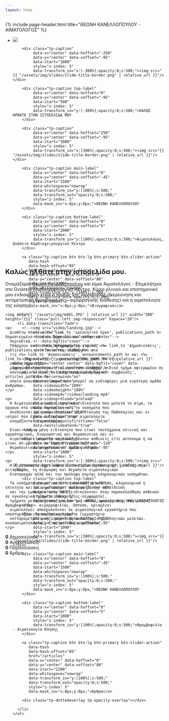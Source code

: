 ```yaml
---
layout: home
---
```


<div class="container">

{% include page-header.html title="ΘΕΩΝΗ ΚΑΝΕΛΛΟΠΟΥΛΟΥ - ΑΙΜΑΤΟΛΟΓΟΣ" %}

<div class="slider-container rev_slider_wrapper" style="height: 700px;">
  <div id="revolutionSlider" class="slider rev_slider" data-plugin-revolution-slider data-plugin-options='{"delay": 9000, "gridwidth": 800, "gridheight": 700}'>
    <ul>
      <li data-transition="fade">
        <img src="{{ "/assets/img/images.jpg" | relative_url }}" data-bgposition="center center" data-bgfit="cover" data-bgrepeat="no-repeat" class="rev-slidebg"/>

        <div class="tp-caption"
             data-x="center" data-hoffset="-250"
             data-y="center" data-voffset="-95"
             data-start="1000"
             style="z-index: 5"
             data-transform_in="x:[-300%];opacity:0;s:500;"><img src="{{ "/assets/img/slides/slide-title-border.png" | relative_url }}"/></div>

        <div class="tp-caption top-label"
             data-x="center" data-hoffset="0"
             data-y="center" data-voffset="-95"
             data-start="500"
             style="z-index: 5"
             data-transform_in="y:[-300%];opacity:0;s:500;">ΚΑΛΩΣ ΗΡΘΑΤΕ ΣΤΗΝ ΙΣΤΟΣΕΛΙΔΑ ΜΟΥ
        </div>

        <div class="tp-caption"
             data-x="center" data-hoffset="250"
             data-y="center" data-voffset="-95"
             data-start="1000"
             style="z-index: 5"
             data-transform_in="x:[300%];opacity:0;s:500;"><img src="{{ "/assets/img/slides/slide-title-border.png" | relative_url }}"/></div>

        <div class="tp-caption main-label"
             data-x="center" data-hoffset="0"
             data-y="center" data-voffset="-45"
             data-start="1500"
             data-whitespace="nowrap"
             data-transform_in="y:[100%];s:500;"
             data-transform_out="opacity:0;s:500;"
             style="z-index: 5"
             data-mask_in="x:0px;y:0px;">ΘΕΩΝΗ ΚΑΝΕΛΛΟΠΟΥΛΟΥ
        </div>

        <div class="tp-caption bottom-label"
             data-x="center" data-hoffset="0"
             data-y="center" data-voffset="5"
             data-start="2000"
             style="z-index: 5"
             data-transform_in="y:[100%];opacity:0;s:500;">Αιματολόγος, Ωνάσειο Καρδιοχειρουργικό Κέντρο
        </div>

        <a class="tp-caption btn btn-lg btn-primary btn-slider-action"
           data-hash
           data-hash-offset="85"
           href="{{ site.baseurl }}/cv"
           data-x="center" data-hoffset="0"
           data-y="center" data-voffset="80"
           data-start="2200"
           data-whitespace="nowrap"
           data-transform_in="y:[100%];s:500;"
           data-transform_out="opacity:0;s:500;"
           style="z-index: 5"
           data-mask_in="x:0px;y:0px;">Βιογραφικό</a>

      </li>

      <li data-transition="fade">
        <!--<img src="video/landing.jpg"-->
             <!--alt=""-->
             <!--data-bgposition="center center"-->
             <!--data-bgfit="cover"-->
             <!--data-bgrepeat="no-repeat"-->
             <!--class="rev-slidebg">-->

        <img src="{{ "/assets/img/IMG_1906.JPG" | relative_url }}" data-bgposition="center center" data-bgfit="cover" data-bgrepeat="no-repeat" class="rev-slidebg"/>
        <div class="rs-background-video-layer"
             data-forcerewind="on"
             data-volume="mute"
             data-videowidth="100%"
             data-videoheight="100%"
             data-videomp4="/video/landing.mp4"
             data-videopreload="preload"
             data-videoloop="none"
             data-forceCover="1"
             data-aspectratio="16:9"
             data-autoplay="true"
             data-autoplayonlyfirsttime="false"
             data-nextslideatend="true"
        ></div>

        <div class="tp-caption"
             data-x="center" data-hoffset="-110"
             data-y="center" data-voffset="-95"
             data-start="1000"
             style="z-index: 5"
             data-transform_in="x:[-300%];opacity:0;s:500;"><img src="{{ "/assets/img/slides/slide-title-border.png" | relative_url }}"/></div>

        <div class="tp-caption top-label"
             data-x="center" data-hoffset="0"
             data-y="center" data-voffset="-95"
             data-start="500"
             style="z-index: 5"
             data-transform_in="y:[-300%];opacity:0;s:500;">ΑΙΜΑΤΟΛΟΓΟΣ
        </div>

        <div class="tp-caption"
             data-x="center" data-hoffset="110"
             data-y="center" data-voffset="-95"
             data-start="1000"
             style="z-index: 5"
             data-transform_in="x:[300%];opacity:0;s:500;"><img src="{{ "/assets/img/slides/slide-title-border.png" | relative_url }}"/></div>

        <div class="tp-caption main-label"
             data-x="center" data-hoffset="0"
             data-y="center" data-voffset="-45"
             data-start="1500"
             data-whitespace="nowrap"
             data-transform_in="y:[100%];s:500;"
             data-transform_out="opacity:0;s:500;"
             style="z-index: 5"
             data-mask_in="x:0px;y:0px;">ΘΕΩΝΗ ΚΑΝΕΛΛΟΠΟΥΛΟΥ
        </div>

        <div class="tp-caption bottom-label"
             data-x="center" data-hoffset="0"
             data-y="center" data-voffset="5"
             data-start="2000"
             style="z-index: 5"
             data-transform_in="y:[100%];opacity:0;s:500;">Θρομβοφιλία - Αιματολογία Κύησης
        </div>

        <a class="tp-caption btn btn-lg btn-primary btn-slider-action"
           data-hash
           data-hash-offset="85"
           href="/articles"
           data-x="center" data-hoffset="0"
           data-y="center" data-voffset="80"
           data-start="2200"
           data-whitespace="nowrap"
           data-transform_in="y:[100%];s:500;"
           data-transform_out="opacity:0;s:500;"
           style="z-index: 5"
           data-mask_in="x:0px;y:0px;">Άρθρα</a>

        <div class="tp-dottedoverlay tp-opacity-overlay"></div>

      </li>
    </ul>
  </div>

</div>


<h2><strong>Καλώς ήλθατε</strong> στην ιστοσελίδα μου.</h2>

<div class="row">
  <div class="col-md-12">
    <p>
      Ονομάζομαι <a href="{{site.baseurl}}/cv">Θεώνη Κανελλοπούλου</a> και είμαι Αιματολόγος - Επιμελήτρια στο Ωνάσειο
      Καρδιοχειρουργικό Κέντρο.
      Κύριο κλινικό και επιστημονικό μου ενδιαφέρον είναι ο τομέας της αιμόστασης (διερεύνηση και αντιμετώπιση
      θρομβοφιλίας - αιμορραγικής διάθεσης) και η αιματολογία της κύησης.
    </p>

    <img src="{{ "/assets/img/md81.JPG" | relative_url }}" width="300" height="211" class="pull-left img-responsive" hspace="20"/>

    <p>
      Διαθέτω πλούσιο <%= link_to 'ερευνητικό έργο', publications_path %> δημοσιευμένο τόσο σε ξένα όσο και ελληνικά
      περιοδικά.
      Υπάρχουν αναλυτικές πληροφορίες για τις <%= link_to 'Δημοσιεύσεις', publications_path %> αυτές, καθώς και για
      τις <%= link_to 'Ανακοινώσεις', announcements_path %> και <%= link_to 'Παρουσιάσεις', presentations_path %> στις
      οποίες έχω λάβει
      μέρος. Επιπρόσθετα, στον ιστότοπο υπάρχει ειδικό τμήμα αφιερωμένο σε
      σύντομα, <%= link_to 'εκλαϊκευμένα άρθρα και συμβουλές', articles_path %> το
      οποίο ανανεώνεται συχνά και μπορεί να ενδιαφέρει μια ευρύτερη ομάδα ανθρώπων.
    </p>

    <p>
      Η Αιματολογία είναι η ιατρική ειδικότητα που μελετά το αίμα, τα όργανα στα οποία παράγεται και τα νοσήματα που
      συνδέονται με αυτό. Aποτελεί εξειδίκευση της Παθολογίας και oι ιατροί που έχουν ειδικευτεί στην αιματολογία
      ονομάζονται αιματολόγοι.

      Είναι ίσως η μόνη ειδικότητα που είναι ταυτόχρονα κλινική και εργαστηριακή, διαγνωστική και θεραπευτική και οι
      αιματολόγοι μπορούν να αναλαμβάνουν ασθενείς είτε αυτόνομα ή να είναι σύ-μβουλοι σε λήψη διαγνωστικών και
      θεραπευτικών αποφάσεων σε ομάδες ιατρών.
    </p>

    <p>
      Η Αιματολογία έχει κύριο αντικείμενο έρευνας και μελέτης την αιτιολογία, τη διάγνωση και θεραπεία αιματολογικών
      διαταραχών αλλά και την πρόληψη κυρίως κληρονομικών νοσημάτων.

      Τα νοσήματα μπορεί να είναι καλοήθη ή κακοήθη, κληρονομικά ή επίκτητα και οι αιματολόγοι ανάλογα με την εκπαίδευση
      και την εμπειρία τους να εξειδικεύονται στην παρακολούθηση ασθενών σε ογκολογικά τμήματα (λευχαιμίες-λεμφώματα),
      τμήματα μεταμόσχευσης μυελού των οστών, μεσογειακής αναιμίας ή θρομβοφιλίας - αιμορροφιλίας. Ωστόσο, ορισμένοι
      αιματολόγοι απασχολούνται σε αιματολογικά εργαστήρια που υποστηρίζουν τα παραπάνω τμήματα (εργαστήρια
      κυτταρομετρία ροής, μοριακής ανάλυσης, πηξιολογικών μελετών, ανοσοαιματολογίας) ή σε μονάδες αιμοδοσίας.
    </p>

  </div>


</div>

<section class="section section-primary">
  <div class="container">
    <div class="row">
      <div class="counters counters-text-light">
        <div class="col-md-3 col-sm-6">
          <div class="counter">
            <strong data-to="<%= Publication.where(pub_type: [PublicationType::INTERNATIONAL_PUBLICATION, PublicationType::GREEK_PUBLICATION]).count %>">0</strong>
            <label>Δημοσιεύσεις</label>
          </div>
        </div>
        <div class="col-md-3 col-sm-6">
          <div class="counter">
            <strong data-to="<%= Publication.where(pub_type: [PublicationType::INTERNATIONAL_ANNOUNCEMENT, PublicationType::GREEK_ANNOUNCEMENT]).count %>">0</strong>
            <label>Ανακοινώσεις</label>
          </div>
        </div>
        <div class="col-md-3 col-sm-6">
          <div class="counter">
            <strong data-to="<%= Publication.where(pub_type: [PublicationType::BIBLIOGRAPHY, PublicationType::SPEECH, PublicationType::REVIEW, PublicationType::CASE_REPORT]).count %>">0</strong>
            <label>Παρουσιάσεις</label>
          </div>
        </div>
        <div class="col-md-3 col-sm-6">
          <div class="counter">
            <strong data-to="<%= Article.count %>">0</strong>
            <label>Άρθρα</label>
          </div>
        </div>
      </div>
    </div>
  </div>
</section>

</div>

